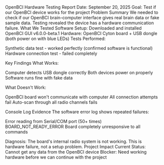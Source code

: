 OpenBCI Hardware Testing Report
Date: September 20, 2025
Goal: Test if our OpenBCI device works for the project
Problem Summary
We needed to check if our OpenBCI brain-computer interface gives real brain data or fake sample data. Testing revealed the device has a hardware communication failure.
What We Tested
Software Setup: Downloaded and installed OpenBCI GUI v6.0.0-beta.1
Hardware: OpenBCI Cyton board + USB dongle (both power on with blue LEDs)
Tests Performed:

Synthetic data test - worked perfectly (confirmed software is functional)
Hardware connection test - failed completely

Key Findings
What Works:

Computer detects USB dongle correctly
Both devices power on properly
Software runs fine with fake data

What Doesn't Work:

OpenBCI board won't communicate with computer
All connection attempts fail
Auto-scan through all radio channels fails

Console Log Evidence
The software error log shows repeated failures:

Error reading from Serial/COM port (50+ times)
BOARD_NOT_READY_ERROR
Board completely unresponsive to all commands

Diagnosis: The board's internal radio system is not working. This is hardware failure, not a setup problem.
Project Impact
Current Status: Cannot get any data from the OpenBCI device
Blocker: Need working hardware before we can continue with the project